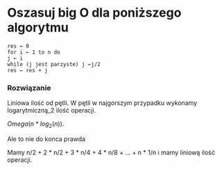 # Oszasuj big O dla poniższego algorytmu
```
res ← 0
for i ← 1 to n do
j ← i
while (j jest parzyste) j ←j/2
res ← res + j
```

### Rozwiązanie

Liniowa ilość od pętli.
W pętli w najgorszym przypadku wykonamy logarytmiczną_2 ilość operacji.

$Omega(n * log_2(n))$.


Ale to nie do konca prawda


Mamy n/2 + 2 * n/2 + 3 * n/4 + 4 * n/8 + ... + n * 1/n i mamy liniową ilość operacji.